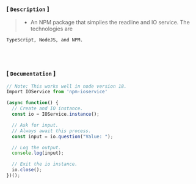 ### [ `Description` ]

> - An NPM package that simplies the readline and IO service. The technologies are

    TypeScript, NodeJS, and NPM.

<br />
<br />

### [ `Documentation` ]

```typescript
// Note: This works well in node version 18.
Import IOService from 'npm-ioservice'

(async function() {
  // Create and IO instance.
  const io = IOService.instance();

  // Ask for input.
  // Always await this process.
  const input = io.question("Value: ");

  // Log the output.
  console.log(input);

  // Exit the io instance.
  io.close();
})();
```
